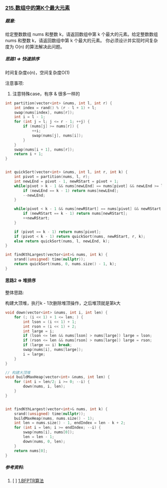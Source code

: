 ### [215.数组中的第K个最大元素](https://leetcode.cn/problems/kth-largest-element-in-an-array/description/)


##### 题意:
给定整数数组 nums 和整数 k，请返回数组中第 k 个最大的元素。给定整数数组 nums 和整数 k，请返回数组中第 k 个最大的元素。
你必须设计并实现时间复杂度为 O(n) 的算法解决此问题。





##### 思路1 => 快速排序
时间复杂度o(n)，空间复杂度O(1)

注意事项:

1. 注意特殊case，有序 & 很多一样的

```c++
int partition(vector<int> &nums, int l, int r) {
    int index = rand() % (r - l + 1) + l;
    swap(nums[index], nums[r]);
    int i = l - 1;
    for (int j = l; j <= r - 1; ++j) {
        if (nums[j] >= nums[r]) {
            ++i;
            swap(nums[j], nums[i]);
        }
    }
    swap(nums[i + 1], nums[r]);
    return i + 1;
}


int quickSort(vector<int> &nums, int l, int r, int k) {
    int pivot = partition(nums, l, r);
    int newLEnd = pivot - 1, newRStart = pivot + 1;
    while(pivot > k - 1 && nums[newLEnd] == nums[pivot] && newLEnd >= l) {
        if (newLEnd == k - 1) return nums[newLEnd];
        --newLEnd;
    }

    while(pivot < k - 1 && nums[newRStart] == nums[pivot] && newRStart <= r) {
        if (newRStart == k - 1) return nums[newRStart];
        ++newRStart;
    }

    if (pivot == k - 1) return nums[pivot];
    if (pivot < k - 1) return quickSort(nums, newRStart, r, k);
    else return quickSort(nums, l, newLEnd, k);
}

int findKthLargest(vector<int>& nums, int k) {
    srand((unsigned) time(nullptr));
    return quickSort(nums, 0, nums.size() - 1, k);
}
```


#### 思路2 => 堆排序
整体思路: 

构建大顶堆，执行k - 1次删除堆顶操作，之后堆顶就是第k大

```c++
void down(vector<int> &nums, int i, int len) {
    for (; (i << 1) + 1 <= len; ) {
        int lson = (i << 1) + 1;
        int rson = (i << 1) + 2;
        int large = i;
        if (lson <= len && nums[lson] > nums[large]) large = lson;
        if (rson <= len && nums[rson] > nums[large]) large = rson;
        if (large == i) break;
        swap(nums[i], nums[large]);
        i = large;
    }
}

// 构建大顶堆
void buildMaxHeap(vector<int> &nums, int len) {
    for (int i = len/2; i >= 0; --i) {
        down(nums, i, len);
    }
}


int findKthLargest(vector<int>& nums, int k) {
    srand((unsigned) time(nullptr));
    buildMaxHeap(nums, nums.size() - 1);
    int len = nums.size() - 1, endIndex = len - k + 2;
    for (int i = len; i >= endIndex; --i) {
        swap(nums[i], nums[0]);
        len = len - 1;
        down(nums, 0, len);
    }
    return nums[0];
}

```



##### 参考资料:

1. [ ] [1.BFPTR算法](https://zhuanlan.zhihu.com/p/291206708)